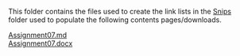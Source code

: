 This folder contains the files used to create the link lists in the [Snips](https://github.com/ksteve3/ITFDN100_MOD07/tree/master/docs/snips)<br/>folder used to populate the following contents pages/downloads.

[Assignment07.md](https://github.com/ksteve3/ITFDN100_MOD07/blob/master/docs/Assignment07/Assignment07.md)<br/>
[Assignment07.docx](https://github.com/ksteve3/ITFDN100_MOD07/blob/master/docs/Assignment07/Assignement07.docx)<br/>
